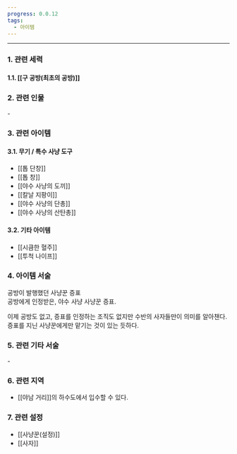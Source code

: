 ```yaml
---
progress: 0.0.12
tags:
  - 아이템
---
```

---
### 1. 관련 세력 
#### 1.1. [[구 공방(최초의 공방)]]

### 2. 관련 인물
\-

### 3. 관련 아이템
#### 3.1. 무기 / 특수 사냥 도구
- [[톱 단창]]
- [[톱 창]]
- [[야수 사냥의 도끼]]
- [[칼날 지팡이]]
- [[야수 사냥의 단총]]
- [[야수 사냥의 산탄총]]
#### 3.2. 기타 아이템
- [[시큼한 혈주]]
- [[투척 나이프]]


### 4. 아이템 서술
공방이 발행했던 사냥꾼 증표  
공방에게 인정받은, 야수 사냥 사냥꾼 증표.  
  
이제 공방도 없고, 증표를 인정하는 조직도 없지만 수반의 사자들만이 의미를 알아챈다.  
증표를 지닌 사냥꾼에게만 맡기는 것이 있는 듯하다.

### 5. 관련 기타 서술
\-

### 6. 관련 지역
- [[야남 거리]]의 하수도에서 입수할 수 있다.

### 7. 관련 설정
- [[사냥꾼(설정)]]
- [[사자]]